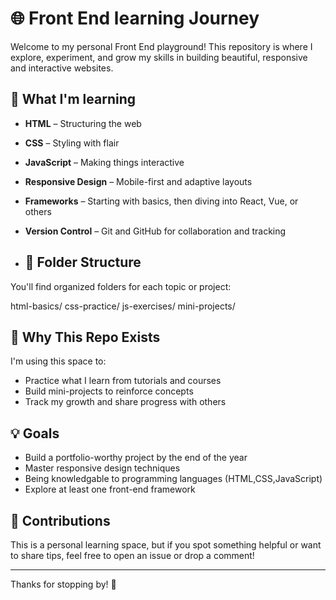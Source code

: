 # 🌐 Front End learning Journey

Welcome to my personal Front End playground! This repository is where I explore, experiment, and grow my skills in building beautiful, responsive and interactive websites.

## 🚀 What I'm learning

- **HTML** – Structuring the web
- **CSS** – Styling with flair
- **JavaScript** – Making things interactive
- **Responsive Design** – Mobile-first and adaptive layouts
- **Frameworks** – Starting with basics, then diving into React, Vue, or others
- **Version Control** – Git and GitHub for collaboration and tracking

- ## 📁 Folder Structure

You'll find organized folders for each topic or project:

html-basics/
css-practice/
js-exercises/
mini-projects/

## 🧠 Why This Repo Exists

I'm using this space to:
- Practice what I learn from tutorials and courses
- Build mini-projects to reinforce concepts
- Track my growth and share progress with others

## 💡 Goals

- Build a portfolio-worthy project by the end of the year
- Master responsive design techniques
- Being knowledgable to programming languages (HTML,CSS,JavaScript)
- Explore at least one front-end framework

## 🙌 Contributions

This is a personal learning space, but if you spot something helpful or want to share tips, feel free to open an issue or drop a comment!

---------------------

Thanks for stopping by! 🌟
